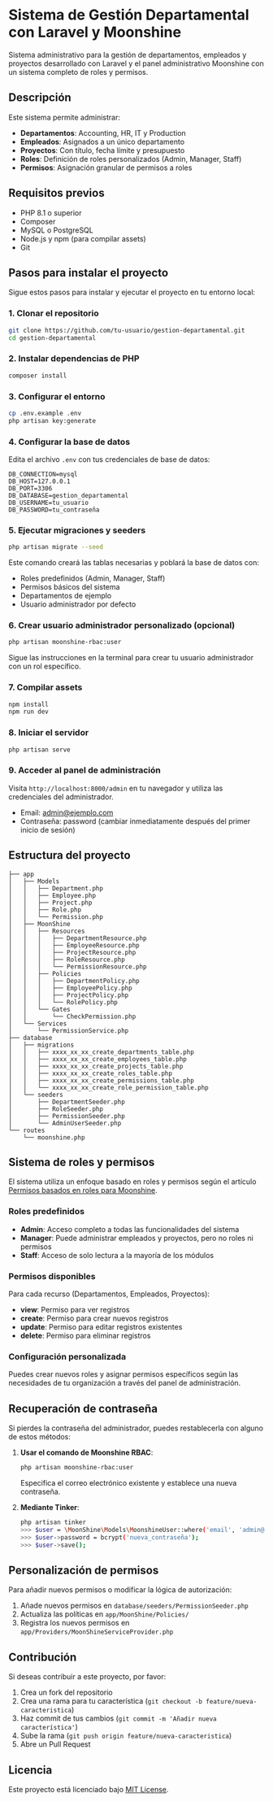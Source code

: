 # Sistema de Gestión Departamental con Laravel y Moonshine

Sistema administrativo para la gestión de departamentos, empleados y proyectos desarrollado con Laravel y el panel administrativo Moonshine con un sistema completo de roles y permisos.

## Descripción

Este sistema permite administrar:
- **Departamentos**: Accounting, HR, IT y Production
- **Empleados**: Asignados a un único departamento
- **Proyectos**: Con título, fecha límite y presupuesto
- **Roles**: Definición de roles personalizados (Admin, Manager, Staff)
- **Permisos**: Asignación granular de permisos a roles

## Requisitos previos

- PHP 8.1 o superior
- Composer
- MySQL o PostgreSQL
- Node.js y npm (para compilar assets)
- Git

## Pasos para instalar el proyecto

Sigue estos pasos para instalar y ejecutar el proyecto en tu entorno local:

### 1. Clonar el repositorio

```bash
git clone https://github.com/tu-usuario/gestion-departamental.git
cd gestion-departamental
```

### 2. Instalar dependencias de PHP

```bash
composer install
```

### 3. Configurar el entorno

```bash
cp .env.example .env
php artisan key:generate
```

### 4. Configurar la base de datos

Edita el archivo `.env` con tus credenciales de base de datos:

```
DB_CONNECTION=mysql
DB_HOST=127.0.0.1
DB_PORT=3306
DB_DATABASE=gestion_departamental
DB_USERNAME=tu_usuario
DB_PASSWORD=tu_contraseña
```

### 5. Ejecutar migraciones y seeders

```bash
php artisan migrate --seed
```

Este comando creará las tablas necesarias y poblará la base de datos con:
- Roles predefinidos (Admin, Manager, Staff)
- Permisos básicos del sistema
- Departamentos de ejemplo
- Usuario administrador por defecto

### 6. Crear usuario administrador personalizado (opcional)

```bash
php artisan moonshine-rbac:user
```

Sigue las instrucciones en la terminal para crear tu usuario administrador con un rol específico.

### 7. Compilar assets

```bash
npm install
npm run dev
```

### 8. Iniciar el servidor

```bash
php artisan serve
```

### 9. Acceder al panel de administración

Visita `http://localhost:8000/admin` en tu navegador y utiliza las credenciales del administrador.
- Email: admin@ejemplo.com
- Contraseña: password (cambiar inmediatamente después del primer inicio de sesión)

## Estructura del proyecto

```
├── app
│   ├── Models
│   │   ├── Department.php
│   │   ├── Employee.php
│   │   ├── Project.php
│   │   ├── Role.php
│   │   └── Permission.php
│   ├── MoonShine
│   │   ├── Resources
│   │   │   ├── DepartmentResource.php
│   │   │   ├── EmployeeResource.php
│   │   │   ├── ProjectResource.php
│   │   │   ├── RoleResource.php
│   │   │   └── PermissionResource.php
│   │   ├── Policies
│   │   │   ├── DepartmentPolicy.php
│   │   │   ├── EmployeePolicy.php
│   │   │   ├── ProjectPolicy.php
│   │   │   └── RolePolicy.php
│   │   └── Gates
│   │       └── CheckPermission.php
│   └── Services
│       └── PermissionService.php
├── database
│   ├── migrations
│   │   ├── xxxx_xx_xx_create_departments_table.php
│   │   ├── xxxx_xx_xx_create_employees_table.php
│   │   ├── xxxx_xx_xx_create_projects_table.php
│   │   ├── xxxx_xx_xx_create_roles_table.php
│   │   ├── xxxx_xx_xx_create_permissions_table.php
│   │   └── xxxx_xx_xx_create_role_permission_table.php
│   └── seeders
│       ├── DepartmentSeeder.php
│       ├── RoleSeeder.php
│       ├── PermissionSeeder.php
│       └── AdminUserSeeder.php
└── routes
    └── moonshine.php
```

## Sistema de roles y permisos

El sistema utiliza un enfoque basado en roles y permisos según el artículo [Permisos basados en roles para Moonshine](https://estivenm00.blogspot.com/2025/03/permisos-basados-en-roles-para.html).

### Roles predefinidos

- **Admin**: Acceso completo a todas las funcionalidades del sistema
- **Manager**: Puede administrar empleados y proyectos, pero no roles ni permisos
- **Staff**: Acceso de solo lectura a la mayoría de los módulos

### Permisos disponibles

Para cada recurso (Departamentos, Empleados, Proyectos):
- **view**: Permiso para ver registros
- **create**: Permiso para crear nuevos registros
- **update**: Permiso para editar registros existentes
- **delete**: Permiso para eliminar registros

### Configuración personalizada

Puedes crear nuevos roles y asignar permisos específicos según las necesidades de tu organización a través del panel de administración.

## Recuperación de contraseña

Si pierdes la contraseña del administrador, puedes restablecerla con alguno de estos métodos:

1. **Usar el comando de Moonshine RBAC**:
   ```bash
   php artisan moonshine-rbac:user
   ```
   Especifica el correo electrónico existente y establece una nueva contraseña.

2. **Mediante Tinker**:
   ```bash
   php artisan tinker
   >>> $user = \MoonShine\Models\MoonshineUser::where('email', 'admin@ejemplo.com')->first();
   >>> $user->password = bcrypt('nueva_contraseña');
   >>> $user->save();
   ```

## Personalización de permisos

Para añadir nuevos permisos o modificar la lógica de autorización:

1. Añade nuevos permisos en `database/seeders/PermissionSeeder.php`
2. Actualiza las políticas en `app/MoonShine/Policies/`
3. Registra los nuevos permisos en `app/Providers/MoonShineServiceProvider.php`

## Contribución

Si deseas contribuir a este proyecto, por favor:

1. Crea un fork del repositorio
2. Crea una rama para tu característica (`git checkout -b feature/nueva-caracteristica`)
3. Haz commit de tus cambios (`git commit -m 'Añadir nueva característica'`)
4. Sube la rama (`git push origin feature/nueva-caracteristica`)
5. Abre un Pull Request

## Licencia

Este proyecto está licenciado bajo [MIT License](LICENSE).
